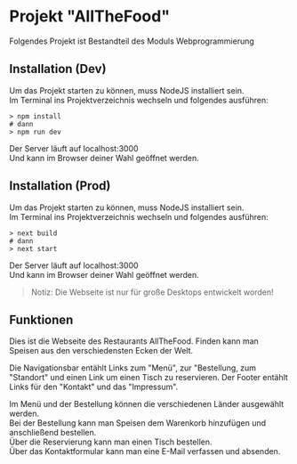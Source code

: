# Projekt "AllTheFood" 
Folgendes Projekt ist Bestandteil des Moduls Webprogrammierung

## Installation (Dev)

Um das Projekt starten zu können, muss NodeJS installiert sein. <br>
Im Terminal ins Projektverzeichnis wechseln und folgendes ausführen: 
``` 
> npm install
# dann
> npm run dev
```

Der Server läuft auf localhost:3000 <br>
Und kann im Browser deiner Wahl geöffnet werden.

## Installation (Prod)

Um das Projekt starten zu können, muss NodeJS installiert sein. <br>
Im Terminal ins Projektverzeichnis wechseln und folgendes ausführen: 
``` 
> next build
# dann
> next start
```

Der Server läuft auf localhost:3000 <br>
Und kann im Browser deiner Wahl geöffnet werden.


> Notiz: Die Webseite ist nur für große Desktops entwickelt worden!

## Funktionen
Dies ist die Webseite des Restaurants AllTheFood.
Finden kann man Speisen aus den verschiedensten Ecken der Welt.

Die Navigationsbar entählt Links zum "Menü", zur "Bestellung, zum "Standort" und einen Link um einen Tisch zu reservieren.
Der Footer entählt Links für den "Kontakt" und das "Impressum".

Im Menü und der Bestellung können die verschiedenen Länder ausgewählt werden. <br>
Bei der Bestellung kann man Speisen dem Warenkorb hinzufügen und anschließend bestellen. <br>
Über die Reservierung kann man einen Tisch bestellen. <br>
Über das Kontaktformular kann man eine E-Mail verfassen und absenden. <br>
